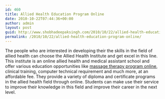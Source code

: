 ```yaml
---
id: 460
title: Allied Health Education Program Online
date: 2010-10-22T07:44:36+00:00
author: admin
layout: post
guid: http://www.shobhadeepaksingh.com/2010/10/22/allied-health-education-program-online/
permalink: /2010/10/22/allied-health-education-program-online/
---
```

The people who are interested in developing their the skills in the field of allied health can choose the Allied Health Institute and get excel in this line. This institute is an online allied health and medical assistant school and offer various education opportunities like [massage therapy program online](http://www.alliedhealthinstitute.edu/), clinical training, computer technical requirement and much more, at an affordable fee. They provide a variety of diploma and certificate programs in the allied health field through online. Students can make use their service to improve their knowledge in this field and improve their career in the next level.
